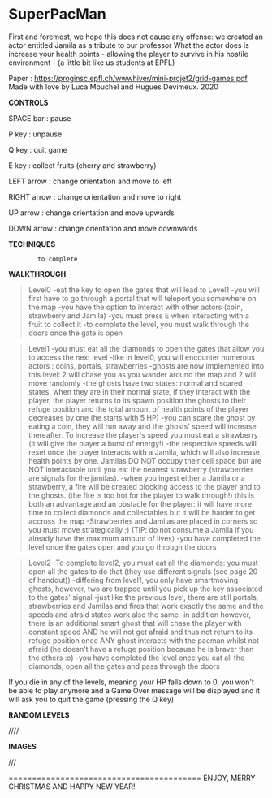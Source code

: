 # SuperPacMan

First and foremost, we hope this does not cause any offense: we created an actor entitled Jamila as a tribute to our professor
What the actor does is increase your health points - allowing the player to survive in his hostile environment - (a little bit like us students at EPFL)

Paper : https://proginsc.epfl.ch/wwwhiver/mini-projet2/grid-games.pdf
Made with love by Luca Mouchel and Hugues Devimeux. 
2020

__________CONTROLS__________

SPACE bar : pause

P key : unpause

Q key : quit game

E key : collect fruits (cherry and strawberry)

LEFT arrow : change orientation and move to left

RIGHT arrow : change orientation and move to right

UP arrow : change orientation and move upwards

DOWN arrow : change orientation and move downwards

__________TECHNIQUES__________

            to complete
            
           
__________WALKTHROUGH__________

> Level0
  -eat the key to open the gates that will lead to Level1
  -you will first have to go through a portal that will teleport you somewhere on the map
  -you have the option to interact with other actors (coin, strawberry and Jamila)
  -you must press E when interacting with a fruit to collect it
  -to complete the level, you must walk through the doors once the gate is open


>Level1 
 -you must eat all the diamonds to open the gates that allow you to access the next level
 -like in level0, you will encounter numerous actors : coins, portals, strawberries
 -ghosts are now implemented into this level: 2 will chase you as you wander around the map and 2 will move randomly
 -the ghosts have two states: normal and scared states. when they are in their normal state, if they interact with the player, the player returns to its spawn position
 the ghosts to their refuge position and the total amount of health points of the player decreases by one (he starts with 5 HP)
 -you can scare the ghost by eating a coin, they will run away and the ghosts' speed will increase thereafter. To increase the player's speed you must eat a strawberry (it will
 give the player a burst of energy!)
 -the respective speeds will reset once the player interacts with a Jamila, which will also increase health points by one. Jamilas DO NOT occupy their cell space but are NOT interactable until you eat the nearest strawberry (strawberries are signals for the jamilas). 
 -when you ingest either a Jamila or a strawberry, a fire will be created blocking access to the player and to the ghosts. (the fire is too hot for the player to walk through!)
 this is both an advantage and an obstacle for the player: it will have more time to collect diamonds and collectables but it will be harder to get accross the map
 -Strawberries and Jamilas are placed in corners so you must move strategically ;) (TIP: do not consume a Jamila if you already have the maximum amount of lives)
 -you have completed the level once the gates open and you go through the doors
 
 
>Level2
 -To complete level2, you must eat all the diamonds: you must open all the gates to do that (they use different signals (see page 20 of handout))
 -differing from level1, you only have smartmoving ghosts, however, two are trapped until you pick up the key associated to the gates' signal
 -just like the previous level, there are still portals, strawberries and Jamilas and fires that work exactly the same and the speeds and afraid states work also the same
 -in addition however, there is an additional smart ghost that will chase the player with constant speed AND he will not get afraid and thus not return to its refuge position once ANY ghost interacts with the pacman whilst not afraid (he doesn't have a refuge position because he is braver than the others :o) 
 -you have completed the level once you eat all the diamonds, open all the gates and pass through the doors
 
 
 If you die in any of the levels, meaning your HP falls down to 0, you won't be able to play anymore and a Game Over message will be displayed and it will ask you to quit the game (pressing the Q key)
 
 __________RANDOM LEVELS__________
 


////


__________IMAGES__________

///

=========================================
ENJOY, MERRY CHRISTMAS AND HAPPY NEW YEAR!
